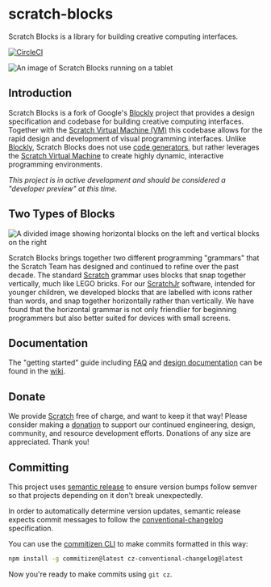 # scratch-blocks

Scratch Blocks is a library for building creative computing interfaces.

[![CircleCI](https://dl.circleci.com/status-badge/img/gh/LLK/scratch-blocks/tree/develop.svg?style=shield)](https://dl.circleci.com/status-badge/redirect/gh/LLK/scratch-blocks/tree/develop)

![An image of Scratch Blocks running on a tablet](https://cloud.githubusercontent.com/assets/747641/15227351/c37c09da-1854-11e6-8dc7-9a298f2b1f01.jpg)

## Introduction

Scratch Blocks is a fork of Google's [Blockly](https://github.com/google/blockly) project that provides a design
specification and codebase for building creative computing interfaces. Together with the [Scratch Virtual Machine
(VM)](https://github.com/scratchfoundation/scratch-vm) this codebase allows for the rapid design and development of visual
programming interfaces. Unlike [Blockly](https://github.com/google/blockly), Scratch Blocks does not use [code
generators](https://developers.google.com/blockly/guides/configure/web/code-generators), but rather leverages the
[Scratch Virtual Machine](https://github.com/scratchfoundation/scratch-vm) to create highly dynamic, interactive programming
environments.

*This project is in active development and should be considered a "developer preview" at this time.*

## Two Types of Blocks

![A divided image showing horizontal blocks on the left and vertical blocks on the right](https://cloud.githubusercontent.com/assets/747641/15255731/dad4d028-190b-11e6-9c16-8df7445adc96.png)

Scratch Blocks brings together two different programming "grammars" that the Scratch Team has designed and continued
to refine over the past decade. The standard [Scratch](https://scratch.mit.edu) grammar uses blocks that snap together
vertically, much like LEGO bricks. For our [ScratchJr](https://scratchjr.org) software, intended for younger children,
we developed blocks that are labelled with icons rather than words, and snap together horizontally rather than
vertically. We have found that the horizontal grammar is not only friendlier for beginning programmers but also better
suited for devices with small screens.

## Documentation

The "getting started" guide including [FAQ](https://scratch.mit.edu/developers#faq) and [design
documentation](https://github.com/scratchfoundation/scratch-blocks/wiki/Design) can be found in the
[wiki](https://github.com/scratchfoundation/scratch-blocks/wiki).

## Donate

We provide [Scratch](https://scratch.mit.edu) free of charge, and want to keep it that way! Please consider making a
[donation](https://secure.donationpay.org/scratchfoundation/) to support our continued engineering, design, community,
and resource development efforts. Donations of any size are appreciated. Thank you!

## Committing

This project uses [semantic release](https://github.com/semantic-release/semantic-release) to ensure version bumps
follow semver so that projects depending on it don't break unexpectedly.

In order to automatically determine version updates, semantic release expects commit messages to follow the
[conventional-changelog](https://github.com/bcoe/conventional-changelog-standard/blob/master/convention.md)
specification.

You can use the [commitizen CLI](https://github.com/commitizen/cz-cli) to make commits formatted in this way:

```bash
npm install -g commitizen@latest cz-conventional-changelog@latest
```

Now you're ready to make commits using `git cz`.

